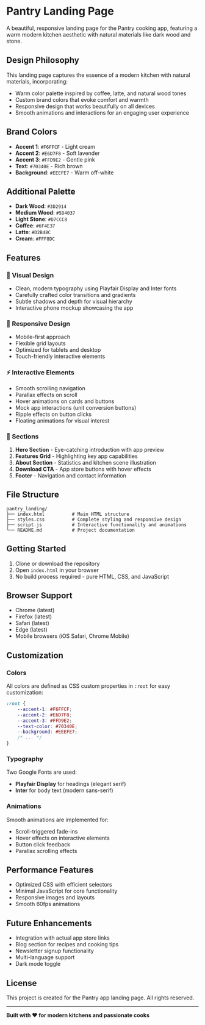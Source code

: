 # Pantry Landing Page

A beautiful, responsive landing page for the Pantry cooking app, featuring a warm modern kitchen aesthetic with natural materials like dark wood and stone.

## Design Philosophy

This landing page captures the essence of a modern kitchen with natural materials, incorporating:
- Warm color palette inspired by coffee, latte, and natural wood tones
- Custom brand colors that evoke comfort and warmth
- Responsive design that works beautifully on all devices
- Smooth animations and interactions for an engaging user experience

## Brand Colors

- **Accent 1**: `#F6FFCF` - Light cream
- **Accent 2**: `#E6D7F8` - Soft lavender  
- **Accent 3**: `#FFD9E2` - Gentle pink
- **Text**: `#70340E` - Rich brown
- **Background**: `#EEEFE7` - Warm off-white

## Additional Palette

- **Dark Wood**: `#3D2914`
- **Medium Wood**: `#5D4037`
- **Light Stone**: `#D7CCC8`
- **Coffee**: `#6F4E37`
- **Latte**: `#D2B48C`
- **Cream**: `#FFF8DC`

## Features

### 🎨 Visual Design
- Clean, modern typography using Playfair Display and Inter fonts
- Carefully crafted color transitions and gradients
- Subtle shadows and depth for visual hierarchy
- Interactive phone mockup showcasing the app

### 📱 Responsive Design
- Mobile-first approach
- Flexible grid layouts
- Optimized for tablets and desktop
- Touch-friendly interactive elements

### ⚡ Interactive Elements
- Smooth scrolling navigation
- Parallax effects on scroll
- Hover animations on cards and buttons
- Mock app interactions (unit conversion buttons)
- Ripple effects on button clicks
- Floating animations for visual interest

### 🎯 Sections
1. **Hero Section** - Eye-catching introduction with app preview
2. **Features Grid** - Highlighting key app capabilities
3. **About Section** - Statistics and kitchen scene illustration
4. **Download CTA** - App store buttons with hover effects
5. **Footer** - Navigation and contact information

## File Structure

```
pantry_landing/
├── index.html          # Main HTML structure
├── styles.css          # Complete styling and responsive design
├── script.js           # Interactive functionality and animations
└── README.md           # Project documentation
```

## Getting Started

1. Clone or download the repository
2. Open `index.html` in your browser
3. No build process required - pure HTML, CSS, and JavaScript

## Browser Support

- Chrome (latest)
- Firefox (latest)
- Safari (latest)
- Edge (latest)
- Mobile browsers (iOS Safari, Chrome Mobile)

## Customization

### Colors
All colors are defined as CSS custom properties in `:root` for easy customization:

```css
:root {
    --accent-1: #F6FFCF;
    --accent-2: #E6D7F8;
    --accent-3: #FFD9E2;
    --text-color: #70340E;
    --background: #EEEFE7;
    /* ... */
}
```

### Typography
Two Google Fonts are used:
- **Playfair Display** for headings (elegant serif)
- **Inter** for body text (modern sans-serif)

### Animations
Smooth animations are implemented for:
- Scroll-triggered fade-ins
- Hover effects on interactive elements
- Button click feedback
- Parallax scrolling effects

## Performance Features

- Optimized CSS with efficient selectors
- Minimal JavaScript for core functionality
- Responsive images and layouts
- Smooth 60fps animations

## Future Enhancements

- Integration with actual app store links
- Blog section for recipes and cooking tips
- Newsletter signup functionality
- Multi-language support
- Dark mode toggle

## License

This project is created for the Pantry app landing page. All rights reserved.

---

**Built with ❤️ for modern kitchens and passionate cooks**
